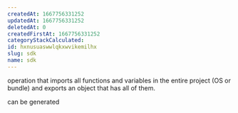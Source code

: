 ```yaml
---
createdAt: 1667756331252
updatedAt: 1667756331252
deletedAt: 0
createdFirstAt: 1667756331252
categoryStackCalculated: 
id: hxnusuaswwlqkxwvikemilhx
slug: sdk
name: sdk
---
```


operation that imports all functions and variables in the entire project (OS or bundle) and exports an object that has all of them.

can be generated
